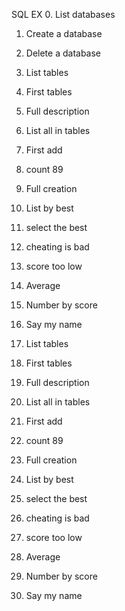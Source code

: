 SQL EX
0. List databases 
1. Create a database
2. Delete a database
3. List tables
4. First tables
5. Full description
6. List all in tables
7. First add
8. count 89
9. Full creation
10. List by best
11. select the best
12. cheating is bad
13. score too low
14. Average
15. Number by score
16. Say my name 

3. List tables
4. First tables
5. Full description
6. List all in tables
7. First add
8. count 89
9. Full creation
10. List by best
11. select the best
12. cheating is bad
13. score too low
14. Average
15. Number by score
16. Say my name 

